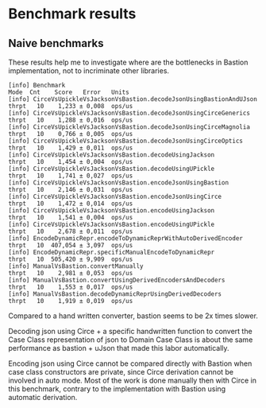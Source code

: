 # Benchmark results

## Naive benchmarks

These results help me to investigate where are the bottlenecks in Bastion implementation, not to incriminate other libraries.

```text
[info] Benchmark                                                         Mode  Cnt    Score   Error   Units
[info] CirceVsUpickleVsJacksonVsBastion.decodeJsonUsingBastionAndUJson  thrpt   10    1,233 ± 0,008  ops/us
[info] CirceVsUpickleVsJacksonVsBastion.decodeJsonUsingCirceGenerics    thrpt   10    1,288 ± 0,016  ops/us
[info] CirceVsUpickleVsJacksonVsBastion.decodeJsonUsingCirceMagnolia    thrpt   10    0,766 ± 0,005  ops/us
[info] CirceVsUpickleVsJacksonVsBastion.decodeJsonUsingCirceOptics      thrpt   10    1,429 ± 0,011  ops/us
[info] CirceVsUpickleVsJacksonVsBastion.decodeUsingJackson              thrpt   10    1,454 ± 0,004  ops/us
[info] CirceVsUpickleVsJacksonVsBastion.decodeUsingUPickle              thrpt   10    1,741 ± 0,027  ops/us
[info] CirceVsUpickleVsJacksonVsBastion.encodeJsonUsingBastion          thrpt   10    2,146 ± 0,031  ops/us
[info] CirceVsUpickleVsJacksonVsBastion.encodeJsonUsingCirce            thrpt   10    1,472 ± 0,014  ops/us
[info] CirceVsUpickleVsJacksonVsBastion.encodeUsingJackson              thrpt   10    1,541 ± 0,004  ops/us
[info] CirceVsUpickleVsJacksonVsBastion.encodeUsingUPickle              thrpt   10    2,678 ± 0,011  ops/us
[info] EncodeDynamicRepr.encodeToDynamicReprWithAutoDerivedEncoder      thrpt   10  407,054 ± 3,097  ops/us
[info] EncodeDynamicRepr.specificManualEncodeToDynamicRepr              thrpt   10  505,420 ± 9,909  ops/us
[info] ManualVsBastion.convertManually                                  thrpt   10    2,981 ± 0,053  ops/us
[info] ManualVsBastion.convertUsingDerivedEncodersAndDecoders           thrpt   10    1,553 ± 0,017  ops/us
[info] ManualVsBastion.decodeDynamicReprUsingDerivedDecoders            thrpt   10    1,919 ± 0,019  ops/us
```

Compared to a hand written converter, bastion seems to be 2x times slower.

Decoding json using Circe + a specific handwritten function to convert the Case Class representation of json to Domain Case Class
is about the same performance as bastion + uJson that made this labor automatically. 


Encoding json using Circe cannot be compared directly with Bastion when case class constructors are private, 
since Circe derivation cannot be involved in auto mode. 
Most of the work is done manually then with Circe in this benchmark, contrary to the implementation with Bastion using automatic derivation.
